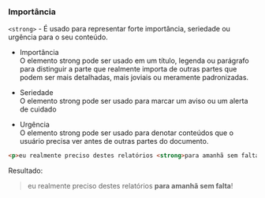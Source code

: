### Importância

`<strong>` - É usado para representar forte importância, seriedade ou urgência para o seu conteúdo.

-  Importância  
    O elemento strong pode ser usado em um título, legenda ou parágrafo para distinguir a parte que realmente importa de outras partes que podem ser mais detalhadas, mais joviais ou meramente padronizadas.

- Seriedade  
    O elemento strong pode ser usado para marcar um aviso ou um alerta de cuidado

- Urgência  
    O elemento strong pode ser usado para denotar conteúdos que o usuário precisa ver antes de outras partes do documento.

```html
<p>eu realmente preciso destes relatórios <strong>para amanhã sem falta</strong>!</p>
```

Resultado:

><p>eu realmente preciso destes relatórios <strong>para amanhã sem falta</strong>!</p>
